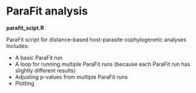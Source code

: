 # ParaFit analysis

**parafit_scipt.R**

ParaFit script for distance-based host-parasite cophylogenetic analyses
Includes:

* A basic ParaFit run
* A loop for running multiple ParaFit runs (because each ParaFit run has slightly different results)
* Adjusting p-values from multiple ParaFit runs
* Plotting
